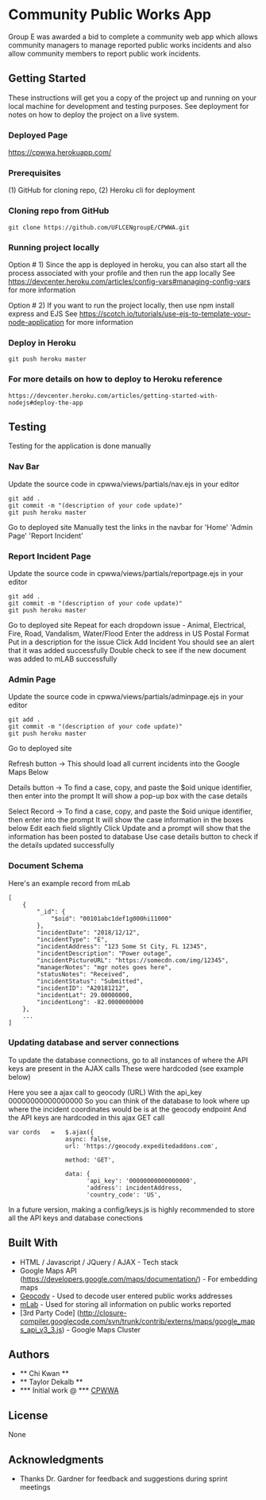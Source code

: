 # Community Public Works App

Group E was awarded a bid to complete a community web app which allows community managers to manage
reported public works incidents and also allow community members to report public work incidents. 


## Getting Started

These instructions will get you a copy of the project up and running on your local machine for development and testing purposes.
See deployment for notes on how to deploy the project on a live system.

### Deployed Page
https://cpwwa.herokuapp.com/


### Prerequisites
(1) GitHub for cloning repo, (2) Heroku cli for deployment


### Cloning repo from GitHub
```
git clone https://github.com/UFLCENgroupE/CPWWA.git
```

### Running project locally

Option # 1) Since the app is deployed in heroku, you can also start all the process associated with your profile and then run the app locally
See https://devcenter.heroku.com/articles/config-vars#managing-config-vars for more information

Option # 2) If you want to run the project locally, then use npm install express and EJS
See https://scotch.io/tutorials/use-ejs-to-template-your-node-application for more information

### Deploy in Heroku
```
git push heroku master
```

### For more details on how to deploy to Heroku reference
```
https://devcenter.heroku.com/articles/getting-started-with-nodejs#deploy-the-app
```


## Testing

Testing for the application is done manually


### Nav Bar

Update the source code in cpwwa/views/partials/nav.ejs in your editor
```
git add .
git commit -m "(description of your code update)"
git push heroku master
```
Go to deployed site
Manually test the links in the navbar for 'Home' 'Admin Page' 'Report Incident'


### Report Incident Page
Update the source code in cpwwa/views/partials/reportpage.ejs in your editor
```
git add .
git commit -m "(description of your code update)"
git push heroku master
```
Go to deployed site
Repeat for each dropdown issue - Animal, Electrical, Fire, Road, Vandalism, Water/Flood
Enter the address in US Postal Format
Put in a description for the issue
Click Add Incident
You should see an alert that it was added successfully
Double check to see if the new document was added to mLAB successfully


### Admin Page
Update the source code in cpwwa/views/partials/adminpage.ejs in your editor
```
git add .
git commit -m "(description of your code update)"
git push heroku master
```
Go to deployed site

Refresh button -> This should load all current incidents into the Google Maps Below

Details button -> To find a case, copy, and paste the $oid unique identifier, then enter into the prompt
It will show a pop-up box with the case details

Select Record -> To find a case, copy, and paste the $oid unique identifier, then enter into the prompt
It will show the case information in the boxes below
Edit each field slightly
Click Update and a prompt will show that the information has been posted to database
Use case details button to check if the details updated successfully



### Document Schema
Here's an example record from mLab
```
[
    {
        "_id": {
            "$oid": "00101abc1def1g000hi11000"
        },
        "incidentDate": "2018/12/12",
        "incidentType": "E",
        "incidentAddress": "123 Some St City, FL 12345",
        "incidentDescription": "Power outage",
        "incidentPictureURL": "https://somecdn.com/img/12345",
        "managerNotes": "mgr notes goes here",
        "statusNotes": "Received",
        "incidentStatus": "Submitted",
        "incidentID": "A20181212",
        "incidentLat": 29.00000000,
        "incidentLong": -82.0000000000
    },
    ...
]
```

### Updating database and server connections
To update the database connections, go to all instances of where the API keys are present in the AJAX calls
These were hardcoded (see example below)

Here you see a ajax call to geocody (URL)
With the api_key 00000000000000000
So you can think of the database to look where up where the incident coordinates would be is at the geocody endpoint
And the API keys are hardcoded in this ajax GET call

```
var cords	=	$.ajax({
			    async: false,
			    url: 'https://geocody.expeditedaddons.com',
			    
			    method: 'GET',
			    
			    data: {
			          'api_key': '00000000000000000',
			          'address': incidentAddress,
			          'country_code': 'US',
```

In a future version, making a config/keys.js is highly recommended to store all the API keys and database conections



## Built With

* HTML / Javascript / JQuery / AJAX - Tech stack
* Google Maps API (https://developers.google.com/maps/documentation/) - For embedding maps 
* [Geocody](https://devcenter.heroku.com/articles/geocody#provisioning-the-add-on) - Used to decode user entered public works addresses
* [mLab](https://docs.mlab.com/) - Used for storing all information on public works reported
* [3rd Party Code] (http://closure-compiler.googlecode.com/svn/trunk/contrib/externs/maps/google_maps_api_v3_3.js) - Google Maps Cluster


## Authors

* ** Chi Kwan ** 
* ** Taylor Dekalb **
* *** Initial work @ *** [CPWWA](https://github.com/UFLCENgroupE/CPWWA)

## License

None

## Acknowledgments

* Thanks Dr. Gardner for feedback and suggestions during sprint meetings 
